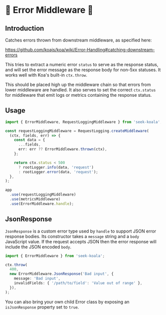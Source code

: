 # 🐨 Error Middleware 🐨

## Introduction

Catches errors thrown from downstream middleware, as specified here:

<https://github.com/koajs/koa/wiki/Error-Handling#catching-downstream-errors>

This tries to extract a numeric error `status` to serve as the response status,
and will set the error message as the response body for non-5xx statuses.
It works well with Koa's built-in `ctx.throw`.

This should be placed high up the middleware chain so that errors from lower middleware are handled.
It also serves to set the correct `ctx.status` for middleware that emit logs or metrics containing the response status.

## Usage

```typescript
import { ErrorMiddleware, RequestLoggingMiddleware } from 'seek-koala';

const requestLoggingMiddleware = RequestLogging.createMiddleware(
  (ctx, fields, err) => {
    const data = {
      ...fields,
      err: err ?? ErrorMiddleware.thrown(ctx),
    };

    return ctx.status < 500
      ? rootLogger.info(data, 'request')
      : rootLogger.error(data, 'request');
  },
);

app
  .use(requestLoggingMiddleware)
  .use(metricsMiddleware)
  .use(ErrorMiddleware.handle);
```

## JsonResponse

`JsonResponse` is a custom error type used by `handle` to support JSON error response bodies.
Its constructor takes a `message` string and a `body` JavaScript value.
If the request accepts JSON then the error response will include the JSON encoded `body`.

```typescript
import { ErrorMiddleware } from 'seek-koala';

ctx.throw(
  400,
  new ErrorMiddleware.JsonResponse('Bad input', {
    message: 'Bad input',
    invalidFields: { '/path/to/field': 'Value out of range' },
  }),
);
```

You can also bring your own child Error class by exposing an `isJsonResponse` property set to `true`.
